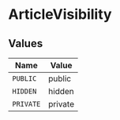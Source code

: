 # ArticleVisibility


## Values

| Name      | Value     |
| --------- | --------- |
| `PUBLIC`  | public    |
| `HIDDEN`  | hidden    |
| `PRIVATE` | private   |